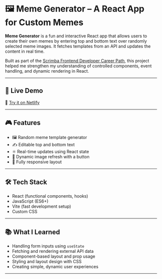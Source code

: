 # 🖼️ Meme Generator – A React App for Custom Memes

**Meme Generator** is a fun and interactive React app that allows users to create their own memes by entering top and bottom text over randomly selected meme images. It fetches templates from an API and updates the content in real time.

Built as part of the [Scrimba Frontend Developer Career Path](https://scrimba.com/learn/frontend), this project helped me strengthen my understanding of controlled components, event handling, and dynamic rendering in React.

---

## 🚀 Live Demo

🔗 [Try it on Netlify](https://meme-generator-hazos.netlify.app)

---

## 🎮 Features

- 🖼️ Random meme template generator
- ✍️ Editable top and bottom text
- ⚛️ Real-time updates using React state
- 🔄 Dynamic image refresh with a button
- 📱 Fully responsive layout

---

## 🛠 Tech Stack

- React (functional components, hooks)
- JavaScript (ES6+)
- Vite (fast development setup)
- Custom CSS

---

## 📚 What I Learned

- Handling form inputs using `useState`
- Fetching and rendering external API data
- Component-based layout and prop usage
- Styling and layout design with CSS
- Creating simple, dynamic user experiences

---

